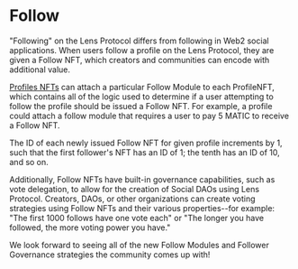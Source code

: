 # Follow

"Following" on the Lens Protocol differs from following in Web2 social applications. When users follow a profile on the Lens Protocol, they are given a Follow NFT, which creators and communities can encode with additional value.

[Profiles NFTs](https://docs.lens.xyz/docs/profile) can attach a particular Follow Module to each ProfileNFT, which contains all of the logic used to determine if a user attempting to follow the profile should be issued a Follow NFT. For example, a profile could attach a follow module that requires a user to pay 5 MATIC to receive a Follow NFT.

The ID of each newly issued Follow NFT for given profile increments by 1, such that the first follower's NFT has an ID of 1; the tenth has an ID of 10, and so on.

Additionally, Follow NFTs have built-in governance capabilities, such as vote delegation, to allow for the creation of Social DAOs using Lens Protocol. Creators, DAOs, or other organizations can create voting strategies using Follow NFTs and their various properties--for example: "The first 1000 follows have one vote each" or "The longer you have followed, the more voting power you have."

We look forward to seeing all of the new Follow Modules and Follower Governance strategies the community comes up with!
